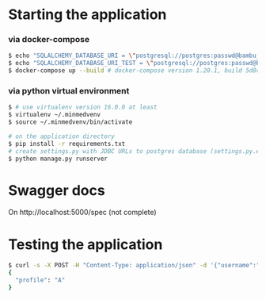 # Starting the application
### via docker-compose
```sh
$ echo "SQLALCHEMY_DATABASE_URI = \"postgresql://postgres:passwd@bambu_db_1/bambu\"" > settings.py
$ echo "SQLALCHEMY_DATABASE_URI_TEST = \"postgresql://postgres:passwd@bambu_db_2/bambutest\"" >> settings.py
$ docker-compose up --build # docker-compose version 1.20.1, build 5d8c71b was tested
```

### via python virtual environment
```sh
$ # use virtualenv version 16.0.0 at least
$ virtualenv ~/.minmedvenv
$ source ~/.minmedvenv/bin/activate

# on the application directory
$ pip install -r requirements.txt
# create settings.py with JDBC URLs to postgres database (settings.py.example given as example) 
$ python manage.py runserver
```

# Swagger docs
On http://localhost:5000/spec (not complete)

# Testing the application
```sh
$ curl -s -X POST -H "Content-Type: application/json" -d '{"username":"John Doe", "password":"passwd", "savingAmount": 2000, "loanAmount":0}' localhost:5000/register
{
  "profile": "A"
}
```




